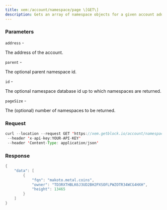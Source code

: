 ```yaml
---
title: xem:/account/namespace/page \[GET\]
description: Gets an array of namespace objects for a given account address. Theparent parameter is optional. If supplied, only sub-namespaces of theparent namespace are returned.
---
```


### Parameters


`address` -

The address of the account.

`parent` -

The optional parent namespace id.

`id` -

The optional namespace database id up to which namespaces are returned.

`pageSize` -

The (optional) number of namespaces to be returned.

### Request

``` java
curl --location --request GET 'https://xem.getblock.io/account/namespace/page?address=NC4T246ALCPNBTAOCSC5EAVFMDFBOACSQAF6WKHV&pageSize=5'
 --header 'x-api-key:YOUR-API-KEY' 
 --header 'Content-Type: application/json'
```

###  Response

``` java
{
    "data": [
        {
            "fqn": "makoto.metal.coins",
            "owner": "TD3RXTHBLK6J3UD2BH2PXSOFLPWZOTR34WCG4HXH",
            "height": 13465
        }
    ]
}
```

